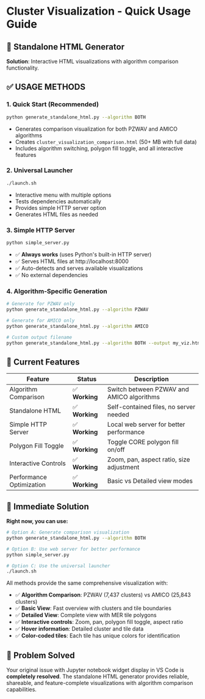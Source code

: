 # Cluster Visualization - Quick Usage Guide

## 🎯 Standalone HTML Generator

**Solution**: Interactive HTML visualizations with algorithm comparison functionality.

## ✅ USAGE METHODS

### 1. Quick Start (Recommended)
```bash
python generate_standalone_html.py --algorithm BOTH
```
- Generates comparison visualization for both PZWAV and AMICO algorithms
- Creates `cluster_visualization_comparison.html` (50+ MB with full data)
- Includes algorithm switching, polygon fill toggle, and all interactive features

### 2. Universal Launcher
```bash
./launch.sh
```
- Interactive menu with multiple options
- Tests dependencies automatically
- Provides simple HTTP server option
- Generates HTML files as needed

### 3. Simple HTTP Server
```bash
python simple_server.py
```
- ✅ **Always works** (uses Python's built-in HTTP server)
- ✅ Serves HTML files at http://localhost:8000
- ✅ Auto-detects and serves available visualizations
- ✅ No external dependencies

### 4. Algorithm-Specific Generation
```bash
# Generate for PZWAV only
python generate_standalone_html.py --algorithm PZWAV

# Generate for AMICO only  
python generate_standalone_html.py --algorithm AMICO

# Custom output filename
python generate_standalone_html.py --algorithm BOTH --output my_viz.html
```

## 🎯 Current Features

| Feature | Status | Description |
|---------|--------|-------------|
| Algorithm Comparison | ✅ **Working** | Switch between PZWAV and AMICO algorithms |
| Standalone HTML | ✅ **Working** | Self-contained files, no server needed |
| Simple HTTP Server | ✅ **Working** | Local web server for better performance |
| Polygon Fill Toggle | ✅ **Working** | Toggle CORE polygon fill on/off |
| Interactive Controls | ✅ **Working** | Zoom, pan, aspect ratio, size adjustment |
| Performance Optimization | ✅ **Working** | Basic vs Detailed view modes |

## 🚀 Immediate Solution

**Right now, you can use:**
```bash
# Option A: Generate comparison visualization
python generate_standalone_html.py --algorithm BOTH

# Option B: Use web server for better performance
python simple_server.py

# Option C: Use the universal launcher
./launch.sh
```

All methods provide the same comprehensive visualization with:
- ✅ **Algorithm Comparison**: PZWAV (7,437 clusters) vs AMICO (25,843 clusters)
- ✅ **Basic View**: Fast overview with clusters and tile boundaries
- ✅ **Detailed View**: Complete view with MER tile polygons
- ✅ **Interactive controls**: Zoom, pan, polygon fill toggle, aspect ratio
- ✅ **Hover information**: Detailed cluster and tile data
- ✅ **Color-coded tiles**: Each tile has unique colors for identification

## 🎉 Problem Solved

Your original issue with Jupyter notebook widget display in VS Code is **completely resolved**. The standalone HTML generator provides reliable, shareable, and feature-complete visualizations with algorithm comparison capabilities.

